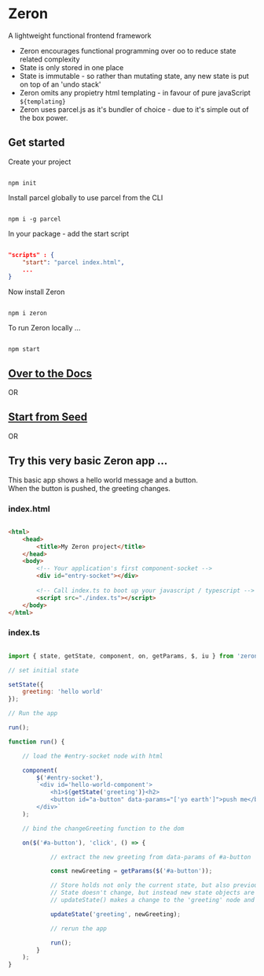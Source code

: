 # Zeron
A lightweight functional frontend framework

- Zeron encourages functional programming over oo to reduce state related complexity
- State is only stored in one place
- State is immutable - so rather than mutating state, any new state is put on top of an 'undo stack'
- Zeron omits any propietry html templating - in favour of pure javaScript `${templating}`
- Zeron uses parcel.js as it's bundler of choice - due to it's simple out of the box power.

## Get started

Create your project

```

npm init

```

Install parcel globally to use parcel from the CLI

```

npm i -g parcel

```

In your package - add the start script

```json

"scripts" : {
    "start": "parcel index.html",
    ...
}

```

Now install Zeron

```

npm i zeron

```

To run Zeron locally ...

```

npm start

```

## [Over to the Docs](https://github.com/attack-monkey/zeron/wiki/Docs)

OR

## [Start from Seed](https://github.com/attack-monkey/zeron-seed)

OR

## Try this very basic Zeron app ...

This basic app shows a hello world message and a button.  
When the button is pushed, the greeting changes.

### index.html

```html

<html>
    <head>
        <title>My Zeron project</title>
    </head>
    <body>
        <!-- Your application's first component-socket -->
        <div id="entry-socket"></div>
        
        <!-- Call index.ts to boot up your javascript / typescript -->
        <script src="./index.ts"></script>
    </body>
</html>
```

### index.ts

```javascript

import { state, getState, component, on, getParams, $, iu } from 'zeron';

// set initial state

setState({
    greeting: 'hello world'
});

// Run the app

run();

function run() {

    // load the #entry-socket node with html

    component(
        $('#entry-socket'),
        `<div id='hello-world-component'>
            <h1>${getState('greeting')}<h2>
            <button id="a-button" data-params="['yo earth']">push me</button>
        </div>`
    );

    // bind the changeGreeting function to the dom

    on($('#a-button'), 'click', () => {

            // extract the new greeting from data-params of #a-button

            const newGreeting = getParams($('#a-button'));

            // Store holds not only the current state, but also previous states.
            // State doesn't change, but instead new state objects are 'unshifted' to the front of Store's 'undo' stack
            // updateState() makes a change to the 'greeting' node and the new state is unshifted to the front of the 'undo' stack.

            updateState('greeting', newGreeting);

            // rerun the app

            run();
        }
    );
}

```
